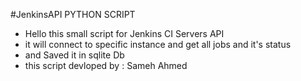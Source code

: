 #JenkinsAPI PYTHON SCRIPT

- Hello this small script for Jenkins CI Servers API
- it will connect to specific instance and get all jobs and it's status
- and Saved it in sqlite Db
- this script devloped by : Sameh Ahmed

 
